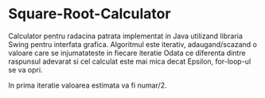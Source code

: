 # Square-Root-Calculator

Calculator pentru radacina patrata implementat in Java utilizand libraria Swing pentru interfata grafica.
Algoritmul este iterativ, adaugand/scazand o valoare care se injumatateste in fiecare iteratie
Odata ce diferenta dintre raspunsul adevarat si cel calculat este mai mica decat Epsilon, for-loop-ul se va opri.


In prima iteratie valoarea estimata va fi numar/2.
